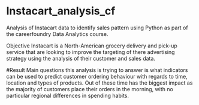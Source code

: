 # Instacart_analysis_cf
Analysis of Instacart data to identify sales pattern using Python as part of the careerfoundry Data Analytics course.

Objective
Instacart is a North-American grocery delivery and pick-up service that are looking to improve the targeting of there advertising strategy using the analysis of their customer and sales data.

#Result
Main questions this analysis is trying to answer is what indicators can be used to predict customer ordering behaviour with regards to time, location and types of products. Out of these time has the biggest impact as the majority of customers place their orders in the morning, with no particular regional differences in spending habits.
